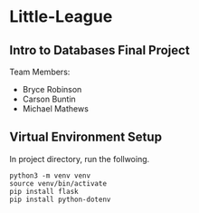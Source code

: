 # Little-League

## Intro to Databases Final Project
Team Members:
- Bryce Robinson
- Carson Buntin
- Michael Mathews

## Virtual Environment Setup
In project directory, run the follwoing.
```
python3 -m venv venv
source venv/bin/activate
pip install flask
pip install python-dotenv
```
